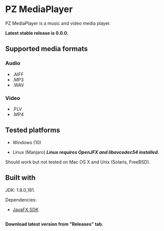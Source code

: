 # PZ MediaPlayer

PZ MediaPlayer is a music and video media player.

**Latest stable release is 0.0.0.**

## Supported media formats
### Audio
* .AIFF
* .MP3
* .WAV

### Video
* .FLV
* .MP4


## Tested platforms

* Windows (10)

* Linux (Manjaro) _**Linux requires OpenJFX and libavcodec54 installed.**_

Should work but not tested on Mac OS X and Unix (Solaris, FreeBSD).


## Built with
JDK: 1.8.0_181.

Dependencies:

* [JavaFX SDK](http://www.oracle.com/technetwork/java/javafx/install-javafx-sdk-1-2-139156.html)

##
**Download latest version from "Releases" tab.**
